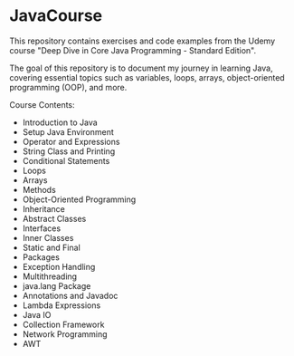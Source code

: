 # JavaCourse 
 
This repository contains exercises and code examples from the Udemy course "Deep Dive in Core Java Programming - Standard Edition".
 
The goal of this repository is to document my journey in learning Java, covering essential topics such as variables, loops, arrays, object-oriented programming (OOP), and more.  

Course Contents:

* Introduction to Java
* Setup Java Environment
* Operator and Expressions
* String Class and Printing
* Conditional Statements
* Loops
* Arrays
* Methods
* Object-Oriented Programming
* Inheritance
* Abstract Classes
* Interfaces
* Inner Classes
* Static and Final
* Packages
* Exception Handling
* Multithreading
* java.lang Package
* Annotations and Javadoc
* Lambda Expressions
* Java IO
* Collection Framework
* Network Programming
* AWT
  
